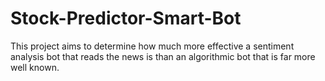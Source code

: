 # Stock-Predictor-Smart-Bot


This project aims to determine how much more effective a sentiment analysis bot that reads the news is than an algorithmic bot that is far more well known.

